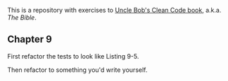 This is a repository with exercises to [Uncle Bob's Clean Code book](https://www.amazon.com/Clean-Code-Handbook-Software-Craftsmanship/dp/0132350882), a.k.a. _The Bible_.


## Chapter 9
First refactor the tests to look like Listing 9-5.

Then refactor to something you'd write yourself.